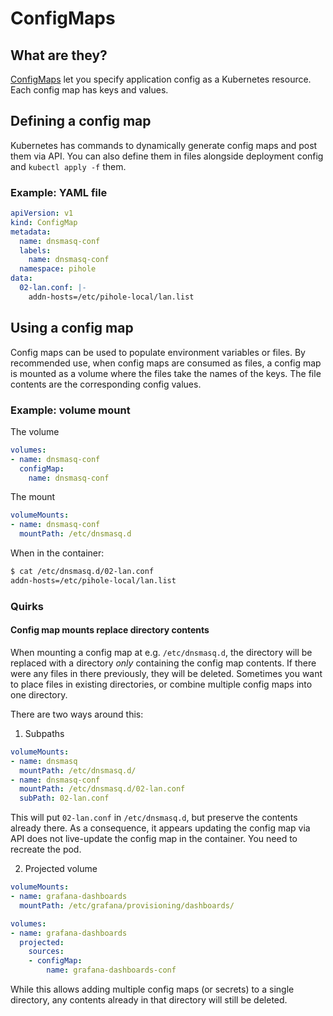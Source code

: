 # ConfigMaps
## What are they?
[ConfigMaps](https://kubernetes.io/docs/tasks/configure-pod-container/configure-pod-configmap/) let you specify application config as a Kubernetes resource. Each config map has keys and values.

## Defining a config map
Kubernetes has commands to dynamically generate config maps and post them via API. You can also define them in files alongside deployment config and `kubectl apply -f` them.

### Example: YAML file
```yaml
apiVersion: v1
kind: ConfigMap
metadata:
  name: dnsmasq-conf
  labels:
    name: dnsmasq-conf
  namespace: pihole
data:
  02-lan.conf: |-
    addn-hosts=/etc/pihole-local/lan.list
```

## Using a config map
Config maps can be used to populate environment variables or files. By recommended use, when config maps are consumed as files, a config map is mounted as a volume where the files take the names of the keys. The file contents are the corresponding config values.

### Example: volume mount
The volume
```yaml
volumes:
- name: dnsmasq-conf
  configMap:
    name: dnsmasq-conf
```

The mount
```yaml
volumeMounts:
- name: dnsmasq-conf
  mountPath: /etc/dnsmasq.d
```

When in the container:
```bash
$ cat /etc/dnsmasq.d/02-lan.conf
addn-hosts=/etc/pihole-local/lan.list
```

### Quirks
#### Config map mounts replace directory contents
When mounting a config map at e.g. `/etc/dnsmasq.d`, the directory will be replaced with a directory _only_ containing the config map contents. If there were any files in there previously, they will be deleted. Sometimes you want to place files in existing directories, or combine multiple config maps into one directory.

There are two ways around this:
1. Subpaths
```yaml
volumeMounts:
- name: dnsmasq
  mountPath: /etc/dnsmasq.d/
- name: dnsmasq-conf
  mountPath: /etc/dnsmasq.d/02-lan.conf
  subPath: 02-lan.conf
```
This will put `02-lan.conf` in `/etc/dnsmasq.d`, but preserve the contents already there. As a consequence, it appears updating the config map via API does not live-update the config map in the container. You need to recreate the pod.

2. Projected volume
```yaml
volumeMounts:
- name: grafana-dashboards
  mountPath: /etc/grafana/provisioning/dashboards/
```
```yaml
volumes:
- name: grafana-dashboards
  projected:
    sources:
    - configMap:
        name: grafana-dashboards-conf
```
While this allows adding multiple config maps (or secrets) to a single directory, any contents already in that directory will still be deleted.
